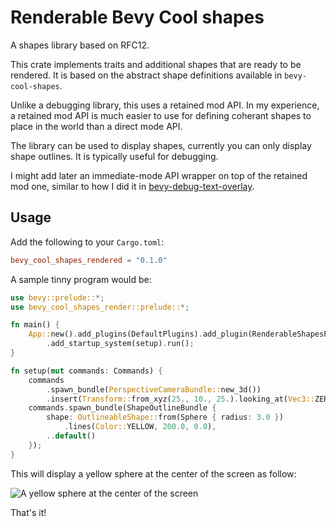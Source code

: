 # Renderable Bevy Cool shapes

A shapes library based on RFC12.

This crate implements traits and additional shapes that are ready to be rendered. It is based
on the abstract shape definitions available in `bevy-cool-shapes`.

Unlike a debugging library, this uses a retained mod API. In my experience, a retained mod API is
much easier to use for defining coherant shapes to place in the world than a direct mode API.

The library can be used to display shapes, currently you can only display shape outlines. It is
typically useful for debugging.

I might add later an immediate-mode API wrapper on top of the retained mod one, similar to how I did
it in [bevy-debug-text-overlay][debug-text-overlay].

## Usage

Add the following to your `Cargo.toml`:

```toml
bevy_cool_shapes_rendered = "0.1.0"
```

A sample tinny program would be:

```rust
use bevy::prelude::*;
use bevy_cool_shapes_render::prelude::*;

fn main() {
    App::new().add_plugins(DefaultPlugins).add_plugin(RenderableShapesPlugin)
        .add_startup_system(setup).run();
}

fn setup(mut commands: Commands) {
    commands
        .spawn_bundle(PerspectiveCameraBundle::new_3d())
        .insert(Transform::from_xyz(25., 10., 25.).looking_at(Vec3::ZERO, Vec3::Y));
    commands.spawn_bundle(ShapeOutlineBundle {
        shape: OutlineableShape::from(Sphere { radius: 3.0 })
            .lines(Color::YELLOW, 200.0, 0.0),
        ..default()
    });
}
```

This will display a yellow sphere at the center of the screen as follow:

![A yellow sphere at the center of the screen](https://user-images.githubusercontent.com/26321040/165336561-a0915627-c908-4d77-a5a1-da21314ef45f.png)

That's it! 

[debug-text-overlay]: https://github.com/nicopap/bevy-debug-text-overlay/
